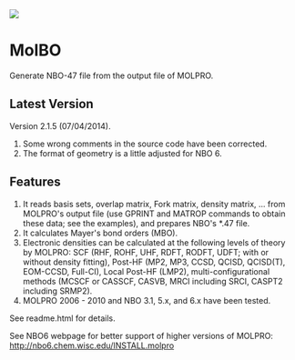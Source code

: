 <img src="https://github.com/zorkzou/MolBO/molbo-logo.png" />

# MolBO
Generate NBO-47 file from the output file of MOLPRO.

## Latest Version
Version 2.1.5 (07/04/2014).

1. Some wrong comments in the source code have been corrected.
2. The format of geometry is a little adjusted for NBO 6.

## Features

1. It reads basis sets, overlap matrix, Fork matrix, density matrix, ... from MOLPRO's output file (use GPRINT and MATROP commands to obtain these data; see the examples), and prepares NBO's *.47 file.
2. It calculates Mayer's bond orders (MBO).
3. Electronic densities can be calculated at the following levels of theory by MOLPRO: SCF (RHF, ROHF, UHF, RDFT, RODFT, UDFT; with or without density fitting), Post-HF (MP2, MP3, CCSD, QCISD, QCISD(T), EOM-CCSD, Full-CI), Local Post-HF (LMP2), multi-configurational methods (MCSCF or CASSCF, CASVB, MRCI including SRCI, CASPT2 including SRMP2).
4. MOLPRO 2006 - 2010 and NBO 3.1, 5.x, and 6.x have been tested.

See readme.html for details.

See NBO6 webpage for better support of higher versions of MOLPRO: http://nbo6.chem.wisc.edu/INSTALL.molpro

